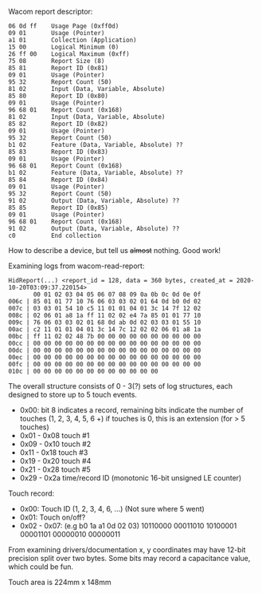 
Wacom report descriptor:

    06 0d ff    Usage Page (0xff0d)
    09 01       Usage (Pointer)
    a1 01       Collection (Application)
    15 00       Logical Minimum (0)
    26 ff 00    Logical Maximum (0xff)
    75 08       Report Size (8)
    85 81       Report ID (0x81)
    09 01       Usage (Pointer)
    95 32       Report Count (50)
    81 02       Input (Data, Variable, Absolute)
    85 80       Report ID (0x80)
    09 01       Usage (Pointer)
    96 68 01    Report Count (0x168)
    81 02       Input (Data, Variable, Absolute)
    85 82       Report ID (0x82)
    09 01       Usage (Pointer)
    95 32       Report Count (50)
    b1 02       Feature (Data, Variable, Absolute) ??
    85 83       Report ID (0x83)
    09 01       Usage (Pointer)
    96 68 01    Report Count (0x168)
    b1 02       Feature (Data, Variable, Absolute) ??
    85 84       Report ID (0x84)
    09 01       Usage (Pointer)
    95 32       Report Count (50)
    91 02       Output (Data, Variable, Absolute) ??
    85 85       Report ID (0x85)
    09 01       Usage (Pointer)
    96 68 01    Report Count (0x168)
    91 02       Output (Data, Variable, Absolute) ??
    c0          End collection
    
How to describe a device, but tell us ~~almost~~ nothing. Good work!

Examining logs from wacom-read-report:

    HidReport(...) <report_id = 128, data = 360 bytes, created_at = 2020-10-20T03:09:37.220154> 
           00 01 02 03 04 05 06 07 08 09 0a 0b 0c 0d 0e 0f 
    006c | 85 01 01 77 10 76 06 03 03 02 01 64 0d b0 0d 02
    007c | 03 03 01 54 10 c5 11 01 01 04 01 3c 14 7f 12 02
    008c | 02 06 01 a8 1a ff 11 02 02 e4 7a 85 01 01 77 10
    009c | 76 06 03 03 02 01 68 0d ab 0d 02 03 03 01 55 10
    00ac | c2 11 01 01 04 01 3c 14 7c 12 02 02 06 01 a8 1a
    00bc | ff 11 02 02 48 7b 00 00 00 00 00 00 00 00 00 00
    00cc | 00 00 00 00 00 00 00 00 00 00 00 00 00 00 00 00
    00dc | 00 00 00 00 00 00 00 00 00 00 00 00 00 00 00 00
    00ec | 00 00 00 00 00 00 00 00 00 00 00 00 00 00 00 00
    00fc | 00 00 00 00 00 00 00 00 00 00 00 00 00 00 00 00
    010c | 00 00 00 00 00 00 00 00 00 00 00 00
    
The overall structure consists of 0 - 3(?) sets of log structures, each designed to store up to 5 touch events.

 * 0x00:  bit 8 indicates a record, remaining bits indicate the number of touches (1, 2, 3, 4, 5, 6 +) if touches is 0, this is an extension (for > 5 touches)
 * 0x01 - 0x08 touch #1
 * 0x09 - 0x10 touch #2
 * 0x11 - 0x18 touch #3
 * 0x19 - 0x20 touch #4
 * 0x21 - 0x28 touch #5
 * 0x29 - 0x2a time/record ID (monotonic 16-bit unsigned LE counter)

Touch record:

 * 0x00: Touch ID (1, 2, 3, 4, 6, ...) (Not sure where 5 went)
 * 0x01: Touch on/off?
 * 0x02 - 0x07: (e.g b0 1a a1 0d 02 03) 10110000 00011010 10100001 00001101 00000010 00000011  

From examining drivers/documentation x, y coordinates may have 12-bit precision split over two bytes. Some bits may record a capacitance value, which could be fun.

Touch area is 224mm x 148mm